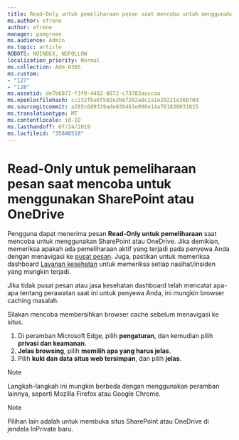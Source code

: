 ```yaml
---
title: Read-Only untuk pemeliharaan pesan saat mencoba untuk menggunakan SharePoint atau OneDrive
ms.author: efrene
author: efrene
manager: pamgreen
ms.audience: Admin
ms.topic: article
ROBOTS: NOINDEX, NOFOLLOW
localization_priority: Normal
ms.collection: Adm_O365
ms.custom:
- "127"
- "128"
ms.assetid: de7b6877-f3f9-4402-8072-c73783aaccaa
ms.openlocfilehash: cc232fba6f502e2b6f282a8c1a1e29221e36b70d
ms.sourcegitcommit: a285c609319ade038461e090e14a701830031825
ms.translationtype: MT
ms.contentlocale: id-ID
ms.lasthandoff: 07/24/2019
ms.locfileid: "35840518"
---
```

# <a name="read-only-for-maintenance-message-when-attempting-to-use-sharepoint-or-onedrive"></a>Read-Only untuk pemeliharaan pesan saat mencoba untuk menggunakan SharePoint atau OneDrive

Pengguna dapat menerima pesan **Read-Only untuk pemeliharaan** saat mencoba untuk menggunakan SharePoint atau OneDrive.  Jika demikian, memeriksa apakah ada pemeliharaan aktif yang terjadi pada penyewa Anda dengan menavigasi ke [pusat pesan](https://portal.office.com/adminportal/home#/MessageCenter). Juga, pastikan untuk memeriksa dashboard [Layanan kesehatan](https://portal.office.com/adminportal/home#/servicehealth) untuk memeriksa setiap nasihat/insiden yang mungkin terjadi.

Jika tidak pusat pesan atau jasa kesehatan dashboard telah mencatat apa-apa tentang perawatan saat ini untuk penyewa Anda, ini mungkin browser caching masalah.

Silakan mencoba membersihkan browser cache sebelum menavigasi ke situs.

1. Di peramban Microsoft Edge, pilih **pengaturan**, dan kemudian pilih **privasi dan keamanan**.
2. **Jelas browsing**, pilih **memilih apa yang harus jelas**.
3. Pilih **kuki dan data situs web tersimpan**, dan pilih **jelas**.

>[!Note] 
> Langkah-langkah ini mungkin berbeda dengan menggunakan peramban lainnya, seperti Mozilla Firefox atau Google Chrome.

>[!Note] 
> Pilihan lain adalah untuk membuka situs SharePoint atau OneDrive di jendela InPrivate baru.